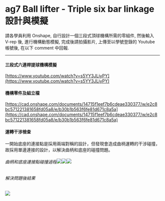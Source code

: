 # ag7 Ball lifter - Triple six bar linkage 設計與模擬

請各學員利用 Onshape, 自行設計一個三段式頂球機構所需的零組件, 然後輸入 V-rep 後, 進行機構動態模擬, 完成後請拍攝影片, 上傳至以學號登錄的 Youtube 帳號後, 在以下 comment 中回報.

---

#### 三段式六連桿提球機構模擬

[https://www.youtube.com/watch?v=s5YY3JLiyPY](https://www.youtube.com/watch?v=s5YY3JLiyPY)

#### 機構零件及組立檔

[https://cad.onshape.com/documents/14715f1eef7b6cdeae330377/w/e2c8bc571221381658fd05a8/e/b30b1b563f6fe81d671c8a5a](https://cad.onshape.com/documents/14715f1eef7b6cdeae330377/w/e2c8bc571221381658fd05a8/e/b30b1b563f6fe81d671c8a5a)

#### 運轉干涉檢查

一開始底座的連接點是採用兩端對稱的設計，但發現會造成曲柄運轉的干涉碰撞，故採用單邊連接的設計，以解決曲柄和底座的碰撞問題。

###### 曲柄和底座連接點碰撞過程![](./../picture/chrome_2018-05-22_09-21-20.png)![](./../picture/chrome_2018-05-22_09-21-24.png)![](./../picture/chrome_2018-05-22_09-21-34.png)

###### 解決問題後結果

![](./../picture/chrome_2018-05-22_09-22-03.png)

